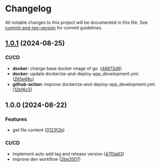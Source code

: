 # Changelog

All notable changes to this project will be documented in this file. See [commit-and-tag-version](https://github.com/absolute-version/commit-and-tag-version) for commit guidelines.

## [1.0.1](https://github.com/Utconnect/pince/compare/v1.0.0...v1.0.1) (2024-08-25)


### CI/CD

* **docker:** change base docker image of go. ([d4873d8](https://github.com/Utconnect/pince/commit/d4873d8a8fb3e2fb9a97194edabbabef9ed15b47))
* **docker:** update dockerize-and-deploy-app_development.yml. ([265e68c](https://github.com/Utconnect/pince/commit/265e68cc746b2754597cac7b48c67a9c500181b1))
* **github-action:** improve dockerize-and-deploy-app_development.yml. ([12bf6c5](https://github.com/Utconnect/pince/commit/12bf6c5aa1274c0398e83ab3224712e3ddfb3a4c))

## 1.0.0 (2024-08-22)


### Features

* get file content ([0123f2b](https://github.com/Utconnect/pince/commit/0123f2bd0767158efb24fd63e97705f7b8e36a21))


### CI/CD

* implement auto add tag and release version ([47f0a63](https://github.com/Utconnect/pince/commit/47f0a6353e0adc3756d87b8e7e5810a26bb0a968))
* improve dev workflow ([2be3507](https://github.com/Utconnect/pince/commit/2be350709b247b0ede3a9cdc1c697b762e29c605))

